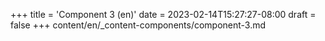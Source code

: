 +++
title = 'Component 3 (en)'
date = 2023-02-14T15:27:27-08:00
draft = false
+++
content/en/_content-components/component-3.md
